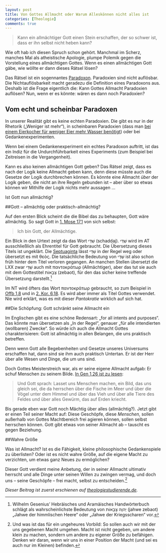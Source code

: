 ```yaml
---
layout: post
title: Von Gottes Allmacht oder Warum Alleskönnen nicht alles ist
categories: [Theologie]
comments: true
---
```


>Kann ein allmächtiger Gott einen Stein erschaffen, der so schwer ist, dass er ihn selbst nicht heben kann?
<!--more-->

Wie oft hab ich diesen Spruch schon gehört. Manchmal im Scherz, manches Mal als atheistische Apologie, plumpe Polemik gegen die Vorstellung eines allmächtigen Gottes. Wenn es einen allmächtigen Gott gäbe, wie wöllte er dann dieses Rätsel lösen?

Das Rätsel ist ein sogennantes [Paradoxon](http://de.wikipedia.org/wiki/Paradoxon). Paradoxien sind nicht auflösbar. Die Nichtauflösbarkeit macht geradezu die Definition eines Paradoxons aus. Deshalb ist die Frage eigentlich die: Kann Gottes Allmacht Paradoxien auflösen? Nun, wenn er es könnte: wären es dann noch Paradoxien?

## Vom echt und scheinbar Paradoxen

In unserer Realität gibt es keine echten Paradoxien. Die gibt es nur in der Rhetorik („Weniger ist mehr“), in scheinbaren Paradoxien (dass man [bei einem Eierkocher für weniger Eier mehr Wasser benötigt](http://www.netego.de/hpc?p=eggs&l=de)) oder bei Gedankenexperimenten.

Wenn bei einem Gedankenexperiment ein echtes Paradoxon auftritt, ist das ein Indiz für die Undurchführbarkeit eines Experiments (zum Beispiel bei Zeitreisen in die Vergangenheit).

Kann es also keinen allmächtigen Gott geben? Das Rätsel zeigt, dass es nach der Logik keine Allmacht geben kann, denn diese müsste auch die Gesetze der Logik durchbrechen können. Es könnte eine Allmacht *über* der Logik geben, die nicht an ihre Regeln gebunden ist – aber über so etwas können wir Mithilfe der Logik nichts mehr aussagen …

Ist Gott nun allmächtig?

##Gott – allmächtig oder praktisch-allmächtig?

Auf den ersten Blick scheint die die Bibel das zu behaupten, Gott wäre allmächtig. So sagt Gott in [1. Mose 17,1](http://www.bibleserver.com/text/LUT/1.Mose17) von sich selbst:

>Ich bin Gott, der Allmächtige.

Ein Blick in den Urtext zeigt da das Wort שַׁדַּי (schaddaj). שַׁדַּי wird im AT ausschließlich als Ehrentitel für Gott gebraucht. Die Übersetzung dieses Titels ist ungeklärt. Die [Septuaginta](http://de.wikipedia.org/wiki/Septuaginta) lässt שַׁדַּי in der Regel weg oder übersetzt es mit θεὸς. Die tatsächliche Bedeutung von שַׁדַּי ist also schon früh hinter dem Titel verloren gegangen. An manchen Stellen übersetzt die LXX zwar שַׁדַּי auch mit παντοκράτωρ (Allmächtiger), aber das tut sie auch mit dem Gottestitel צְבָאוֹת (zebaot), für den das sicher keine treffende Übersetzung darstellt.[^zebaot]

[^zebaot]: Wilhelm Gesenius’ Hebräisches und Aramäisches Handwörterbuch schlägt als wahrscheinlichste Bedeutung von יְהוָה צְבָאוֹת (jahwe zebaot) „Jahwe der himmlischen Heere“ oder „Jahwe der Kriegsscharen“ vor.

Im NT wird öfters das Wort παντοκράτωρ gebraucht, so zum Beispiel in [Offb 1,8](http://www.bibleserver.com/text/LUT/Offenbarung1,8) und in [2. Kor. 6,18](http://www.bibleserver.com/text/LUT/2.Korinther6,18). Es wird aber immer als Titel Gottes verwendet. Nie wird erklärt, was es mit dieser *Pantokratie* wirklich auf sich hat.

##Die Schöpfung: Gott schränkt seine Allmacht ein 

Im Englischen gibt es eine schöne Redensart: „for all intents and purposes“. Das könnte man übersetzen als „In der Regel“, genauer „für alle intendierten (wollbaren) Zwecke“. So würde ich auch die Allmacht Gottes charakterisieren: Gott ist allmächtig in allen Belangen, die uns praktisch betreffen.

Denn wenn Gott alle Begebenheiten und Gesetze unseres Universums erschaffen hat, dann sind sie ihm auch praktisch Untertan. Er ist der Herr über alle Wesen und Dinge, die um uns sind.

Doch Gottes Meisterstreich war, als er seine eigene Allmacht aufgab: Er schuf Menschen zu seinem Bilde. [In Gen 1,26 ist zu lesen](http://www.bibleserver.com/text/LUT/1.Mose1,26):

>Und Gott sprach: Lasset uns Menschen machen, ein Bild, das uns gleich sei, die da herrschen über die Fische im Meer und über die Vögel unter dem Himmel und über das Vieh und über alle Tiere des Feldes und über alles Gewürm, das auf Erden kriecht.

Bis gerade eben war Gott noch Mächtig über alles (allmächtig?). Jetzt gibt er einen Teil seiner Macht auf: Diese Geschöpfe, diese *Menschen*, sollen außerhalb von Gottes Machtbereich frei agieren können, sollen selbst herrschen können. Gott gibt etwas von seiner Allmacht ab – tauscht es gegen Beziehung.

##Wahre Größe

Was ist Allmacht? Ist es die Fähigkeit, kleine philosophische Gedankenspiele zu überlisten? Oder ist es nicht wahre Größe, auf die eigene Macht zu verzichten, um etwas ganz Neues zu ermöglichen? 

Dieser Gott verdient meine Anbetung, der in seiner Allmacht ultimativ herrscht und alle Dinge unter seinen Willen zu zwingen vermag, und doch uns – seine Geschöpfe – frei macht, selbst zu entscheiden.[^herrschen]

[^herrschen]: Und was ist das für ein ungeheures Vorbild: So sollen auch wir mit der uns gegebenen Macht umgehen. Macht ist nicht gegeben, um andere klein zu machen, sondern um andere zu eigener Größe zu befähigen. Denken wir daran, wenn wir uns in einer Position der Macht (und sei es auch nur im Kleinen) befinden.

*Dieser Beitrag ist zuerst erschienen auf [theologiestudierende.de](http://www.theologiestudierende.de).*